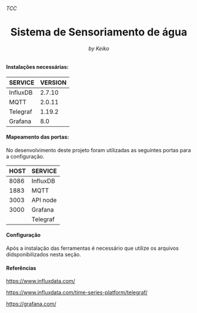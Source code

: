 <h6>TCC</h6>
<h1 align="center"> Sistema de Sensoriamento de água </h1>
<h6 align="center">by Keiko</h6>

<h4>Instalações necessárias:</h4>

|SERVICE        |VERSION        |
|---------------|---------------|
|InfluxDB       |2.7.10         |
|MQTT           |2.0.11         |
|Telegraf       |1.19.2         |
|Grafana        |8.0            |

<h4>Mapeamento das portas:</h4>

No desenvolvimento deste projeto foram utilizadas as seguintes portas para a configuração.

|HOST           |SERVICE        |
|---------------|---------------|
|8086           |InfluxDB       |
|1883           |MQTT           |
|3003           |API node       |
|3000           |Grafana        |
|               |Telegraf       |

<h4>Configuração</h4>

Após a instalação das ferramentas é necessário que utilize os arquivos didsponibilizados nesta seção.


<h4>Referências</h4>

https://www.influxdata.com/

https://www.influxdata.com/time-series-platform/telegraf/

https://grafana.com/
